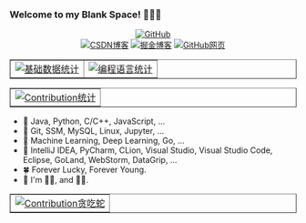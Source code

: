 ### Welcome to my Blank Space! 👋👋👋 

<p align="middle">
  <a href="https://github.com/blankspaceplus" target="_blank"><img src="https://visitor-badge.glitch.me/badge?page_id=BlankSpacePlus.BlankSpacePlus.README" alt="GitHub"></a><br/>
  <a href="https://blankspace.blog.csdn.net" target="_blank"><img src="https://img.shields.io/badge/blog-https%3A%2F%2Fblankspace.blog.csdn.net-red" alt="CSDN博客"></a>
  <a href="https://juejin.cn/user/550187475149342" target="_blank"><img src="https://img.shields.io/badge/blog-https%3A%2F%2Fjuejin.cn/user/550187475149342-green" alt="掘金博客"></a>
  <a href="https://blankspaceplus.github.io" target="_blank"><img src="https://img.shields.io/badge/blog-https%3A%2F%2Fblankspaceplus.github.io-blue" alt="GitHub网页"></a>
</p>

<table border = "1" align="center">
  <tr>
    <td><a href="https://github.com/blankspaceplus" target="_blank"><img src="http://github-profile-summary-cards.vercel.app/api/cards/stats?username=BlankSpacePlus&theme=gruvbox" alt="基础数据统计"></a></td>
    <td><a href="https://github.com/blankspaceplus" target="_blank"><img src="http://github-profile-summary-cards.vercel.app/api/cards/repos-per-language?username=BlankSpacePlus&theme=gruvbox" alt="编程语言统计"></a></td>
  </tr>
</table>

<table border = "1" align="center">
  <tr>
    <td><a href="https://github.com/blankspaceplus" target="_blank"><img src="https://activity-graph.herokuapp.com/graph?username=BlankSpacePlus&custom_title=my%20contributions&theme=minimal" alt="Contribution统计"></a></td>
  </tr>
</table>

- 🌲 Java, Python, C/C++, JavaScript, ...
- 🌳 Git, SSM, MySQL, Linux, Jupyter, ...
- 🌱 Machine Learning, Deep Learning, Go, ...
- 🐳 IntelliJ IDEA, PyCharm, CLion, Visual Studio, Visual Studio Code, Eclipse, GoLand, WebStorm, DataGrip, ...
- 🍀 Forever Lucky, Forever Young.
- 🐹 I'm 🐹🐹, and 🥬🐶.

<table border = "1" align="center">
  <tr>
    <td><a href="https://github.com/blankspaceplus" target="_blank"><img src="https://github.com/BlankSpacePlus/BlankSpacePlus/blob/output/github-contribution-grid-snake.svg" alt="Contribution贪吃蛇"></a></td>
  </tr>
</table>
